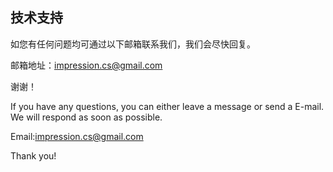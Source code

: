 ## 技术支持

如您有任何问题均可通过以下邮箱联系我们，我们会尽快回复。

邮箱地址：impression.cs@gmail.com

谢谢！

If you have any questions, you can either leave a message or send a E-mail. We will respond as soon as possible.

Email:impression.cs@gmail.com

Thank you!
